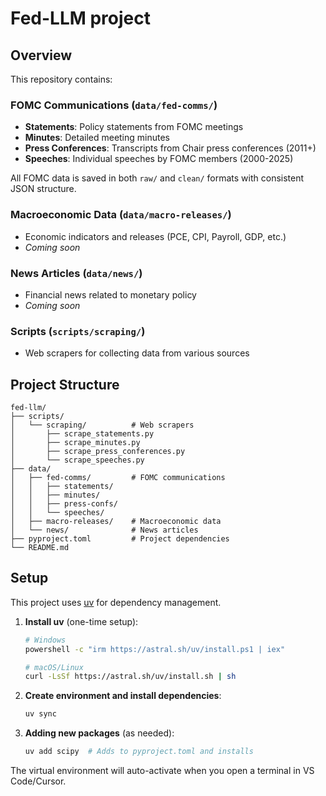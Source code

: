 # Fed-LLM project

## Overview

This repository contains:

### FOMC Communications (`data/fed-comms/`)
- **Statements**: Policy statements from FOMC meetings
- **Minutes**: Detailed meeting minutes 
- **Press Conferences**: Transcripts from Chair press conferences (2011+)
- **Speeches**: Individual speeches by FOMC members (2000-2025)

All FOMC data is saved in both `raw/` and `clean/` formats with consistent JSON structure.

### Macroeconomic Data (`data/macro-releases/`)
- Economic indicators and releases (PCE, CPI, Payroll, GDP, etc.)
- *Coming soon*

### News Articles (`data/news/`)
- Financial news related to monetary policy
- *Coming soon*

### Scripts (`scripts/scraping/`)
- Web scrapers for collecting data from various sources

## Project Structure

```
fed-llm/
├── scripts/
│   └── scraping/          # Web scrapers
│       ├── scrape_statements.py
│       ├── scrape_minutes.py
│       ├── scrape_press_conferences.py
│       └── scrape_speeches.py
├── data/
│   ├── fed-comms/         # FOMC communications
│   │   ├── statements/
│   │   ├── minutes/
│   │   ├── press-confs/
│   │   └── speeches/
│   ├── macro-releases/    # Macroeconomic data
│   └── news/              # News articles
├── pyproject.toml         # Project dependencies
└── README.md
```

## Setup

This project uses [uv](https://github.com/astral-sh/uv) for dependency management.

1. **Install uv** (one-time setup):
   ```bash
   # Windows
   powershell -c "irm https://astral.sh/uv/install.ps1 | iex"
   
   # macOS/Linux
   curl -LsSf https://astral.sh/uv/install.sh | sh
   ```

2. **Create environment and install dependencies**:
   ```bash
   uv sync
   ```

3. **Adding new packages** (as needed):
   ```bash
   uv add scipy  # Adds to pyproject.toml and installs
   ```

The virtual environment will auto-activate when you open a terminal in VS Code/Cursor.